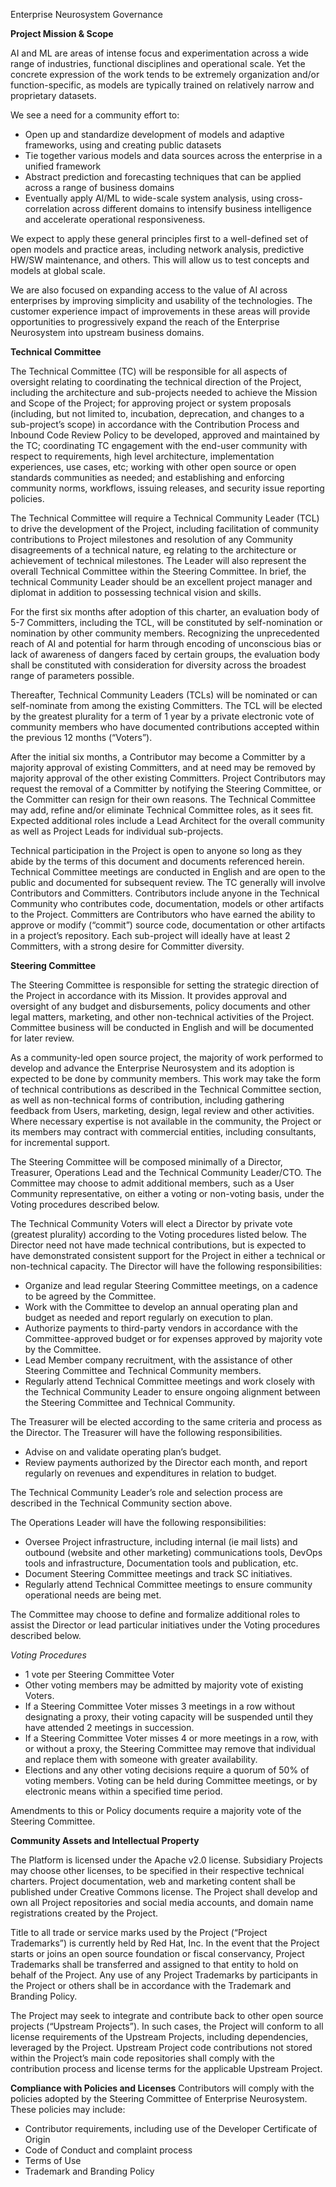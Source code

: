 Enterprise Neurosystem Governance <Draft>

**Project Mission & Scope**

AI and ML are areas of intense focus and experimentation across a wide range of industries, functional disciplines and operational scale. Yet the concrete expression of the work tends to be extremely organization and/or function-specific, as models are typically trained on relatively narrow and proprietary datasets.

We see a need for a community effort to:
* Open up and standardize development of models and adaptive frameworks, using and creating public datasets
* Tie together various models and data sources across the enterprise in a unified framework
* Abstract prediction and forecasting techniques that can be applied across a range of business domains
* Eventually apply AI/ML to wide-scale system analysis, using cross-correlation across different domains to intensify business intelligence and accelerate operational responsiveness.

We expect to apply these general principles first to a well-defined set of open models and practice areas, including network analysis, predictive HW/SW maintenance, and others. This will allow us to test concepts and models at global scale.

We are also focused on expanding access to the value of AI across enterprises by improving simplicity and usability of the technologies. The customer experience impact of improvements in these areas will provide opportunities to progressively expand the reach of the Enterprise Neurosystem into upstream business domains.

**Technical Committee**

The Technical Committee (TC) will be responsible for all aspects of oversight relating to coordinating the technical direction of the Project, including the architecture and sub-projects needed to achieve the Mission and Scope of the Project; for approving project or system proposals (including, but not limited to, incubation, deprecation, and changes to a sub-project’s scope) in accordance with the Contribution Process and Inbound Code Review Policy to be developed, approved and maintained by the TC; coordinating TC engagement with the end-user community with respect to requirements, high level architecture, implementation experiences, use cases, etc; working with other open source or open standards communities as needed; and establishing and enforcing community norms, workflows, issuing releases, and security issue reporting policies.

The Technical Committee will require a Technical Community Leader (TCL) to drive the development of the Project, including facilitation of community contributions to Project milestones and resolution of any Community disagreements of a technical nature, eg relating to the architecture or achievement of technical milestones. The Leader will also represent the overall Technical Committee within the Steering Committee. In brief, the technical Community Leader should be an excellent project manager and diplomat in addition to possessing technical vision and skills.

For the first six months after adoption of this charter, an evaluation body of 5-7  Committers, including the TCL, will be constituted by self-nomination or nomination by other community members. Recognizing the unprecedented reach of AI and potential for harm through encoding of unconscious bias or lack of awareness of dangers faced by certain groups, the evaluation body shall be constituted with consideration for diversity across the broadest range of parameters possible.

Thereafter, Technical Community Leaders (TCLs) will be nominated or can self-nominate from among the existing Committers. The TCL will be elected by the greatest plurality for a term of 1 year by a private electronic vote of community members who have documented contributions accepted within the previous 12 months (“Voters”).

After the initial six months, a Contributor may become a Committer by a majority approval of existing Committers, and at need may be removed by majority approval of the other existing Committers. Project Contributors may request the removal of a Committer by notifying the Steering Committee, or the Committer can resign for their own reasons. The Technical Committee may add, refine and/or eliminate Technical Committee roles, as it sees fit. Expected additional roles include a Lead Architect for the overall community as well as Project Leads for individual sub-projects. 

Technical participation in the Project is open to anyone so long as they abide by the terms of this document and documents referenced herein. Technical Committee meetings are conducted in English and are open to the public and documented for subsequent review. The TC generally will involve Contributors and Committers. Contributors include anyone in the Technical Community who contributes code, documentation, models or other artifacts to the Project. Committers are Contributors who have earned the ability to approve or modify (“commit”) source code, documentation or other artifacts in a project’s repository. Each sub-project will ideally have at least 2 Committers, with a strong desire for Committer diversity.

**Steering Committee**

The Steering Committee is responsible for setting the strategic direction of the Project in accordance with its Mission. It provides approval and oversight of any budget and disbursements, policy documents and other legal matters, marketing, and other non-technical activities of the Project. Committee business will be conducted in English and will be documented for later review.

As a community-led open source project, the majority of work performed to develop and advance the Enterprise Neurosystem and its adoption is expected to be done by community members. This work may take the form of technical contributions as described in the Technical Committee section, as well as non-technical forms of contribution, including gathering feedback from Users, marketing, design, legal review and other activities. Where necessary expertise is not available in the community, the Project or its members may contract with commercial entities, including consultants, for incremental support.

The Steering Committee will be composed minimally of a Director, Treasurer, Operations Lead and the Technical Community Leader/CTO. The Committee may choose to admit additional members, such as a User Community representative, on either a voting or non-voting basis, under the Voting procedures described below.

The Technical Community Voters will elect a Director by private vote (greatest plurality) according to the Voting procedures listed below. The Director need not have made technical contributions, but is expected to have demonstrated consistent support for the Project in either a technical or non-technical capacity. The Director will have the following responsibilities:

* Organize and lead regular Steering Committee meetings, on a cadence to be agreed by the Committee.
* Work with the Committee to develop an annual operating plan and budget as needed and report regularly on execution to plan.
* Authorize payments to third-party vendors in accordance with the Committee-approved budget or for expenses approved by majority vote by the Committee.
* Lead Member company recruitment, with the assistance of other Steering Committee and Technical Community members.
* Regularly attend Technical Committee meetings and work closely with the Technical Community Leader to ensure ongoing alignment between the Steering Committee and Technical Community.

The Treasurer will be elected according to the same criteria and process as the Director. The Treasurer will have the following responsibilities.
* Advise on and validate operating plan’s budget.
* Review payments authorized by the Director each month, and report regularly on revenues and expenditures in relation to budget.

The Technical Community Leader’s role and selection process are described in the Technical Community section above.

The Operations Leader will have the following responsibilities:
* Oversee Project infrastructure, including internal (ie mail lists) and outbound (website and other marketing) communications tools, DevOps tools and infrastructure, Documentation tools and publication, etc.
* Document Steering Committee meetings and track SC initiatives.
* Regularly attend Technical Committee meetings to ensure community operational needs are being met. 	

The Committee may choose to define and formalize additional roles to assist the Director or lead particular initiatives under the Voting procedures described below.

_Voting Procedures_
* 1 vote per Steering Committee Voter
* Other voting members may be admitted by majority vote of existing Voters.
* If a Steering Committee Voter misses 3 meetings in a row without designating a proxy, their voting capacity will be suspended until they have attended 2 meetings in succession.
* If a Steering Committee Voter misses 4 or more meetings in a row, with or without a proxy, the Steering Committee may remove that individual and replace them with someone with greater availability.
* Elections and any other voting decisions require a quorum of 50% of voting members. Voting can be held during Committee meetings, or by electronic means within a specified time period.

Amendments to this or Policy documents require a majority vote of the Steering Committee.

**Community Assets and Intellectual Property**

The Platform is licensed under the Apache v2.0 license. Subsidiary Projects may choose other licenses, to be specified in their respective technical charters. Project documentation, web and marketing content shall be published under Creative Commons license. The Project shall develop and own all Project repositories and social media accounts, and domain name registrations created by the Project.

Title to all trade or service marks used by the Project (“Project Trademarks”) is currently held by Red Hat, Inc. In the event that the Project starts or joins an open source foundation or fiscal conservancy, Project Trademarks shall be transferred and assigned to that entity to hold on behalf of the Project. Any use of any Project Trademarks by participants in the Project or others shall be in accordance with the Trademark and Branding Policy.

The Project may seek to integrate and contribute back to other open source projects (“Upstream Projects”). In such cases, the Project will conform to all license requirements of the Upstream Projects, including dependencies, leveraged by the Project. Upstream Project code contributions not stored within the Project’s main code repositories shall comply with the contribution process and license terms for the applicable Upstream Project.

**Compliance with Policies and Licenses**
Contributors will comply with the policies adopted by the Steering Committee of Enterprise Neurosystem. These policies may include:
* Contributor requirements, including use of the Developer Certificate of Origin
* Code of Conduct and complaint process
* Terms of Use
* Trademark and Branding Policy


